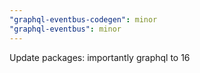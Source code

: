 ```yaml
---
"graphql-eventbus-codegen": minor
"graphql-eventbus": minor
---
```


Update packages: importantly graphql to 16
